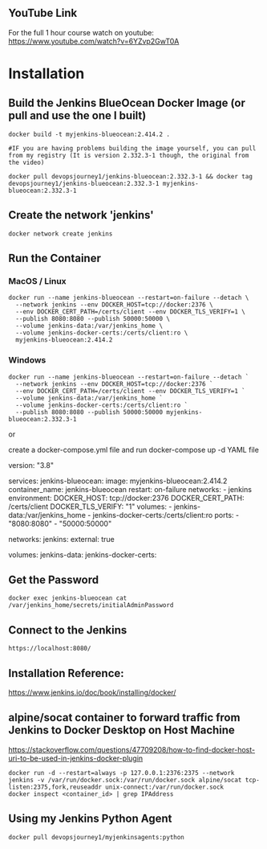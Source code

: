 ## YouTube Link

For the full 1 hour course watch on youtube:
https://www.youtube.com/watch?v=6YZvp2GwT0A

# Installation

## Build the Jenkins BlueOcean Docker Image (or pull and use the one I built)

```
docker build -t myjenkins-blueocean:2.414.2 .

#IF you are having problems building the image yourself, you can pull from my registry (It is version 2.332.3-1 though, the original from the video)

docker pull devopsjourney1/jenkins-blueocean:2.332.3-1 && docker tag devopsjourney1/jenkins-blueocean:2.332.3-1 myjenkins-blueocean:2.332.3-1
```

## Create the network 'jenkins'

```
docker network create jenkins
```

## Run the Container

### MacOS / Linux

```
docker run --name jenkins-blueocean --restart=on-failure --detach \
  --network jenkins --env DOCKER_HOST=tcp://docker:2376 \
  --env DOCKER_CERT_PATH=/certs/client --env DOCKER_TLS_VERIFY=1 \
  --publish 8080:8080 --publish 50000:50000 \
  --volume jenkins-data:/var/jenkins_home \
  --volume jenkins-docker-certs:/certs/client:ro \
  myjenkins-blueocean:2.414.2
```

### Windows

```
docker run --name jenkins-blueocean --restart=on-failure --detach `
  --network jenkins --env DOCKER_HOST=tcp://docker:2376 `
  --env DOCKER_CERT_PATH=/certs/client --env DOCKER_TLS_VERIFY=1 `
  --volume jenkins-data:/var/jenkins_home `
  --volume jenkins-docker-certs:/certs/client:ro `
  --publish 8080:8080 --publish 50000:50000 myjenkins-blueocean:2.332.3-1
```

or

create a docker-compose.yml file and run docker-compose up -d
YAML file

version: "3.8"

services:
jenkins-blueocean:
image: myjenkins-blueocean:2.414.2
container_name: jenkins-blueocean
restart: on-failure
networks: - jenkins
environment:
DOCKER_HOST: tcp://docker:2376
DOCKER_CERT_PATH: /certs/client
DOCKER_TLS_VERIFY: "1"
volumes: - jenkins-data:/var/jenkins_home - jenkins-docker-certs:/certs/client:ro
ports: - "8080:8080" - "50000:50000"

networks:
jenkins:
external: true

volumes:
jenkins-data:
jenkins-docker-certs:

## Get the Password

```
docker exec jenkins-blueocean cat /var/jenkins_home/secrets/initialAdminPassword
```

## Connect to the Jenkins

```
https://localhost:8080/
```

## Installation Reference:

https://www.jenkins.io/doc/book/installing/docker/

## alpine/socat container to forward traffic from Jenkins to Docker Desktop on Host Machine

https://stackoverflow.com/questions/47709208/how-to-find-docker-host-uri-to-be-used-in-jenkins-docker-plugin

```
docker run -d --restart=always -p 127.0.0.1:2376:2375 --network jenkins -v /var/run/docker.sock:/var/run/docker.sock alpine/socat tcp-listen:2375,fork,reuseaddr unix-connect:/var/run/docker.sock
docker inspect <container_id> | grep IPAddress
```

## Using my Jenkins Python Agent

```
docker pull devopsjourney1/myjenkinsagents:python
```
